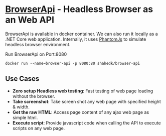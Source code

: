 # [BrowserApi](https://b.shahedk.net) - Headless Browser as an Web API

BrowserApi is available in docker container. We can also run it locally as a .NET Core web application. Internally, it uses [PhantomJs](https://phantomjs.org) to simulate headless browser environment.

Run BrowserApi on Port:8080
```
docker run --name=browser-api -p 8080:80 shahedk/browser-api
```

## Use Cases

 - **Zero setup Headless web testing**: Fast testing of web page loading without the browser. 
 - **Take screenshot**: Take screen shot any web page with specified height & width.
 - **Get the raw HTML**: Access page content of any ajax web page as simple html.
 - **Execute script**: Provide javascript code when calling the API to execute scripts on any web page.
